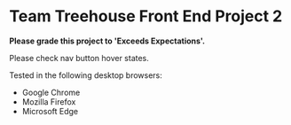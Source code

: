 # Team Treehouse Front End Project 2

**Please grade this project to 'Exceeds Expectations'.**

Please check nav button hover states.

Tested in the following desktop browsers:

- Google Chrome
- Mozilla Firefox
- Microsoft Edge
